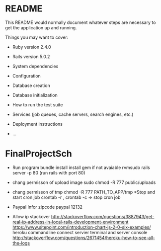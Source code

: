 # README

This README would normally document whatever steps are necessary to get the
application up and running.

Things you may want to cover:

* Ruby version 2.4.0
* Rails version 5.0.2
* System dependencies

* Configuration

* Database creation

* Database initialization

* How to run the test suite

* Services (job queues, cache servers, search engines, etc.)

* Deployment instructions

* ...
# FinalProjectSch

* Run program
bundle install
install gem if not avaiable
rvmsudo rails server -p 80 (run rails with port 80)

* chang permisson of upload image
sudo chmod -R 777 public/uploads
* chang permisson of tmp
chmod -R 777 PATH_TO_APP/tmp
*Stop and start cron job
crontab -r , crontab -c => stop cron job
* Paypal Infor
zipcode paypal 12132
* Allow ip stackover
http://stackoverflow.com/questions/3887943/get-real-ip-address-in-local-rails-development-environment
https://www.sitepoint.com/introduction-chart-js-2-0-six-examples/
heroku commandline connect servier terminal and server console
http://stackoverflow.com/questions/2671454/heroku-how-to-see-all-the-logs